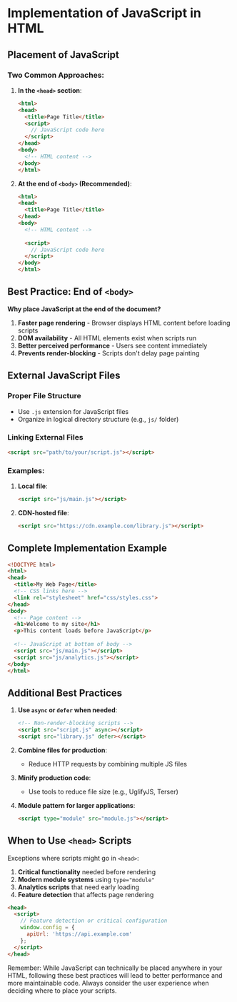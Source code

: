 # Implementation of JavaScript in HTML

## Placement of JavaScript

### Two Common Approaches:

1. **In the `<head>` section**:
   ```html
   <html>
   <head>
     <title>Page Title</title>
     <script>
       // JavaScript code here
     </script>
   </head>
   <body>
     <!-- HTML content -->
   </body>
   </html>
   ```

2. **At the end of `<body>` (Recommended)**:
   ```html
   <html>
   <head>
     <title>Page Title</title>
   </head>
   <body>
     <!-- HTML content -->
     
     <script>
       // JavaScript code here
     </script>
   </body>
   </html>
   ```

## Best Practice: End of `<body>`

**Why place JavaScript at the end of the document?**

1. **Faster page rendering** - Browser displays HTML content before loading scripts
2. **DOM availability** - All HTML elements exist when scripts run
3. **Better perceived performance** - Users see content immediately
4. **Prevents render-blocking** - Scripts don't delay page painting

## External JavaScript Files

### Proper File Structure
- Use `.js` extension for JavaScript files
- Organize in logical directory structure (e.g., `js/` folder)

### Linking External Files
```html
<script src="path/to/your/script.js"></script>
```

### Examples:

1. **Local file**:
   ```html
   <script src="js/main.js"></script>
   ```

2. **CDN-hosted file**:
   ```html
   <script src="https://cdn.example.com/library.js"></script>
   ```

## Complete Implementation Example

```html
<!DOCTYPE html>
<html>
<head>
  <title>My Web Page</title>
  <!-- CSS links here -->
  <link rel="stylesheet" href="css/styles.css">
</head>
<body>
  <!-- Page content -->
  <h1>Welcome to my site</h1>
  <p>This content loads before JavaScript</p>
  
  <!-- JavaScript at bottom of body -->
  <script src="js/main.js"></script>
  <script src="js/analytics.js"></script>
</body>
</html>
```

## Additional Best Practices

1. **Use `async` or `defer` when needed**:
   ```html
   <!-- Non-render-blocking scripts -->
   <script src="script.js" async></script>
   <script src="library.js" defer></script>
   ```

2. **Combine files for production**:
   - Reduce HTTP requests by combining multiple JS files

3. **Minify production code**:
   - Use tools to reduce file size (e.g., UglifyJS, Terser)

4. **Module pattern for larger applications**:
   ```html
   <script type="module" src="module.js"></script>
   ```

## When to Use `<head>` Scripts

Exceptions where scripts might go in `<head>`:

1. **Critical functionality** needed before rendering
2. **Modern module systems** using `type="module"`
3. **Analytics scripts** that need early loading
4. **Feature detection** that affects page rendering

```html
<head>
  <script>
    // Feature detection or critical configuration
    window.config = {
      apiUrl: 'https://api.example.com'
    };
  </script>
</head>
```

Remember: While JavaScript can technically be placed anywhere in your HTML, following these best practices will lead to better performance and more maintainable code. Always consider the user experience when deciding where to place your scripts.